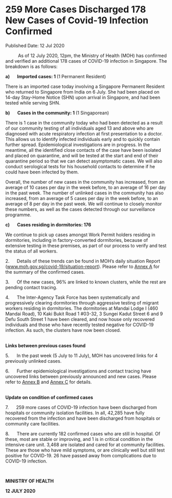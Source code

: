 <html>
    <meta http-equiv="Content-Type" content="text/html; charset=utf-8"/>
    <meta charset="utf-8"/>
    <title>259 More Cases Discharged 178 New Cases of Covid-19 Infection Confirmed</title>
    <body><h1>259 More Cases Discharged 178 New Cases of Covid-19 Infection Confirmed</h1>
    <p>Published Date: 12 Jul 2020</p> <p>&nbsp; &nbsp; &nbsp; &nbsp; &nbsp;&nbsp;As of 12 July 2020, 12pm, the Ministry of Health (MOH) has confirmed and verified an additional 178 cases of COVID-19 infection in Singapore. The breakdown is as follows:</p> <p><strong>a)&nbsp; &nbsp; &nbsp; &nbsp;Imported cases: 1 </strong>(1 Permanent Resident)</p><p>There is an imported case today involving a Singapore Permanent Resident who returned to Singapore from India on 6 July. She had been placed on 14-day Stay-Home Notice (SHN) upon arrival in Singapore, and had been tested while serving SHN.</p><p><strong>b)<strong>&nbsp; &nbsp; &nbsp; &nbsp;</strong>Cases in the community: 1 </strong>(1 Singaporean)</p><p>There is 1 case in the community today who had been detected as a result of our community testing of all individuals aged 13 and above who are diagnosed with acute respiratory infection at first presentation to a doctor. This allows us to identify infected individuals early and to quickly contain further spread. Epidemiological investigations are in progress. In the meantime, all the identified close contacts of the case have been isolated and placed on quarantine, and will be tested at the start and end of their quarantine period so that we can detect asymptomatic cases. We will also conduct serological tests for his household contacts to determine if he could have been infected by them.</p><p>Overall, the number of new cases in the community has increased, from an average of 10 cases per day in the week before, to an average of 16 per day in the past week. The number of unlinked cases in the community has also increased, from an average of 5 cases per day in the week before, to an average of 8 per day in the past week.&nbsp;We will continue to closely monitor these numbers, as well as the cases detected through our surveillance programme.</p><p><strong>c)<strong>&nbsp; &nbsp; &nbsp; &nbsp;</strong>Cases residing in dormitories: 176</strong></p> <p>We continue to pick up cases amongst Work Permit holders residing in dormitories, including in factory-converted dormitories, because of extensive testing in these premises, as part of our process to verify and test the status of all workers.</p> <p>2.<strong>&nbsp; &nbsp; &nbsp; &nbsp;</strong>Details of these trends can be found in MOH’s daily situation Report (<a href="http://www.moh.gov.sg/covid-19/situation-report">www.moh.gov.sg/covid-19/situation-report</a>). Please refer to <u><a href="/docs/librariesprovider5/pressroom/press-releases/annex-a5115cdf8ff5d4f58895c1e6403055c9e.pdf?sfvrsn=485d1450_0" title="Annex A">Annex A</a></u> for the summary of the confirmed cases.</p><p>3.<strong>&nbsp; &nbsp; &nbsp; &nbsp;</strong>Of the new cases, 96% are linked to known clusters, while the rest are pending contact tracing.</p><p>4.<strong>&nbsp; &nbsp; &nbsp; &nbsp;</strong>The Inter-Agency Task Force has been systematically and progressively clearing dormitories through aggressive testing of migrant workers residing in dormitories. The dormitories at Mandai Lodge I (460 Mandai Road), 10 Kaki Bukit Road 1 #03-32, 3 Sungei Kadut Street 6 and 9 Defu South Street 1 have been cleared, and now house only recovered individuals and those who have recently tested negative for COVID-19 infection. As such, the clusters have now been closed.<br><br></p><p><strong>Links between previous cases found</strong></p><p>5.<strong>&nbsp; &nbsp; &nbsp; &nbsp;</strong>In the past week (5 July to 11 July), MOH has uncovered links for 4 previously unlinked cases. </p><p>6.<strong>&nbsp; &nbsp; &nbsp; &nbsp;</strong>Further epidemiological investigations and contact tracing have uncovered links between previously announced and new cases. Please refer to&nbsp;<u><a href="/docs/librariesprovider5/pressroom/press-releases/annex-b6697aa3b3bf54708b512d0b9107935c3.pdf?sfvrsn=c0c40785_0" title="Annex B">Annex B</a></u> and <u><a href="/docs/librariesprovider5/pressroom/press-releases/annex-c8ba6236d25e447b28b0ccced6e6e42c6.pdf?sfvrsn=225e8244_0" title="Annex C">Annex C</a></u> for details.<br><br></p><p><p><strong>Update on condition of confirmed cases</strong></p></p><p>7.<strong>&nbsp; &nbsp; &nbsp; &nbsp;</strong>259 more cases of COVID-19 infection have been discharged from hospitals or community isolation facilities. In all, 42,285 have fully recovered from the infection and have been discharged from hospitals or community care facilities.</p><p>8.<strong>&nbsp; &nbsp; &nbsp; &nbsp;</strong>There are currently 182 confirmed cases who are still in hospital. Of these, most are stable or improving, and 1 is in critical condition in the intensive care unit. 3,468 are isolated and cared for at community facilities. These are those who have mild symptoms, or are clinically well but still test positive for COVID-19. 26 have passed away from complications due to COVID-19 infection. </p> <p>&nbsp;</p> <div> <p><strong>MINISTRY OF HEALTH</strong></p> <p><strong>12 JULY 2020</strong></p> </div></body>
</html>